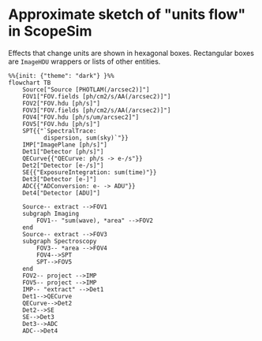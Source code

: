 # Approximate sketch of "units flow" in ScopeSim

Effects that change units are shown in hexagonal boxes.
Rectangular boxes are `ImageHDU` wrappers or lists of other entities.

```{mermaid}
%%{init: {"theme": "dark"} }%%
flowchart TB
    Source["Source [PHOTLAM(/arcsec2)]"]
    FOV1["FOV.fields [ph/cm2/s/AA(/arcsec2)]"]
    FOV2["FOV.hdu [ph/s]"]
    FOV3["FOV.fields [ph/cm2/s/AA(/arcsec2)]"]
    FOV4["FOV.hdu [ph/s/um/arcsec2]"]
    FOV5["FOV.hdu [ph/s]"]
    SPT{{"`SpectralTrace:
          dispersion, sum(sky)`"}}
    IMP["ImagePlane [ph/s]"]
    Det1["Detector [ph/s]"]
    QECurve{{"QECurve: ph/s -> e-/s"}}
    Det2["Detector [e-/s]"]
    SE{{"ExposureIntegration: sum(time)"}}
    Det3["Detector [e-]"]
    ADC{{"ADConversion: e- -> ADU"}}
    Det4["Detector [ADU]"]

    Source-- extract -->FOV1
    subgraph Imaging
        FOV1-- "sum(wave), *area" -->FOV2
    end
    Source-- extract -->FOV3
    subgraph Spectroscopy
        FOV3-- *area -->FOV4
        FOV4-->SPT
        SPT-->FOV5
    end
    FOV2-- project -->IMP
    FOV5-- project -->IMP
    IMP-- "extract" -->Det1
    Det1-->QECurve
    QECurve-->Det2
    Det2-->SE
    SE-->Det3
    Det3-->ADC
    ADC-->Det4
```
